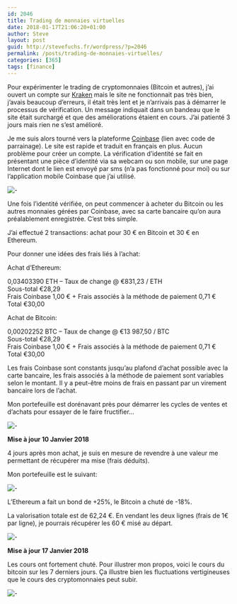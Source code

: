 ```yaml
---
id: 2046
title: Trading de monnaies virtuelles
date: 2018-01-17T21:06:20+01:00
author: Steve
layout: post
guid: http://stevefuchs.fr/wordpress/?p=2046
permalink: /posts/trading-de-monnaies-virtuelles/
categories: [365]
tags: [finance]
---
```

Pour expérimenter le trading de cryptomonnaies (Bitcoin et autres), j&rsquo;ai ouvert un compte sur [Kraken](https://www.kraken.com/) mais le site ne fonctionnait pas très bien, j&rsquo;avais beaucoup d&rsquo;erreurs, il était très lent et je n&rsquo;arrivais pas à démarrer le processus de vérification. Un message indiquait dans un bandeau que le site était surchargé et que des améliorations étaient en cours. J&rsquo;ai patienté 3 jours mais rien ne s&rsquo;est amélioré.

Je me suis alors tourné vers la plateforme [Coinbase](https://www.coinbase.com/join/5a4e8f80d920eb0524bceec2) (lien avec code de parrainage). Le site est rapide et traduit en français en plus. Aucun problème pour créer un compte. La vérification d&rsquo;identité se fait en présentant une pièce d&rsquo;identité via sa webcam ou son mobile, sur une page Internet dont le lien est envoyé par sms (n&rsquo;a pas fonctionné pour moi) ou sur l&rsquo;application mobile Coinbase que j&rsquo;ai utilisé.

![-]({{site.baseurl}}/wp-content/uploads/2018/01/2018-01-05_235032.png)

Une fois l&rsquo;identité vérifiée, on peut commencer à acheter du Bitcoin ou les autres monnaies gérées par Coinbase, avec sa carte bancaire qu&rsquo;on aura préalablement enregistrée. C&rsquo;est très simple.

J&rsquo;ai effectué 2 transactions: achat pour 30 € en Bitcoin et 30 € en Ethereum.

Pour donner une idées des frais liés à l&rsquo;achat:

Achat d&rsquo;Ethereum:

0,03403390 ETH &#8211; Taux de change @ €831,23 / ETH  
Sous-total €28,29  
Frais Coinbase 1,00 € + Frais associés à la méthode de paiement 0,71 €  
Total €30,00

Achat de Bitcoin:

0,00202252 BTC &#8211; Taux de change @ €13 987,50 / BTC  
Sous-total €28,29  
Frais Coinbase 1,00 € + Frais associés à la méthode de paiement 0,71 €  
Total €30,00

Les frais Coinbase sont constants jusqu&rsquo;au plafond d&rsquo;achat possible avec la carte bancaire, les frais associés à la méthode de paiement sont variables selon le montant. Il y a peut-être moins de frais en passant par un virement bancaire lors de l&rsquo;achat.

Mon portefeuille est dorénavant près pour démarrer les cycles de ventes et d&rsquo;achats pour essayer de le faire fructifier&#8230;

![-]({{site.baseurl}}/wp-content/uploads/2018/01/2018-01-06_000608.png)

**Mise à jour 10 Janvier 2018**

4 jours après mon achat, je suis en mesure de revendre à une valeur me permettant de récupérer ma mise (frais déduits).

Mon portefeuille est le suivant:

![-]({{site.baseurl}}/wp-content/uploads/2018/01/2018-01-10_181739.png)

L&rsquo;Ethereum a fait un bond de +25%, le Bitcoin a chuté de -18%.

La valorisation totale est de 62,24 €. En vendant les deux lignes (frais de 1€ par ligne), je pourrais récupérer les 60 € misé au départ.

![-]({{site.baseurl}}/wp-content/uploads/2018/01/2018-01-10_205707.png)

**Mise à jour 17 Janvier 2018**

Les cours ont fortement chuté. Pour illustrer mon propos, voici le cours du bitcoin sur les 7 derniers jours. Ça illustre bien les fluctuations vertigineuses que le cours des cryptomonnaies peut subir.

![-]({{site.baseurl}}/wp-content/uploads/2018/01/2018-01-17_210454.png)